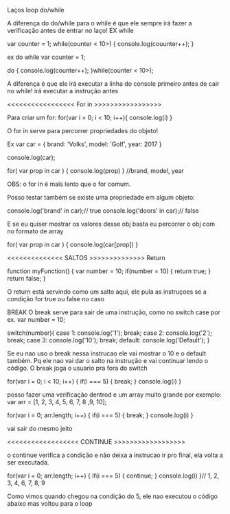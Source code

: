 Laços loop
do/while

A diferença do do/while para o while é que ele sempre irá fazer a verificação antes de entrar no laço!
EX while

var counter = 1; 
while(counter < 10>) {
  console.log(couunter++);
}

ex do while
var counter = 1;

do {
  console.log(counter++);
}while(counter < 10>);

A diferença é que ele irá executar a linha do console primeiro antes de cair no while! irá executar a instrução antes

<<<<<<<<<<<<<<<<< For in >>>>>>>>>>>>>>>>>

Para criar um for:
for(var i = 0; i < 10; i++){ 
  console.log(i)
}

O for in serve para percorrer propriedades do objeto!

Ex
var car = {
  brand: 'Volks',
  model: 'Golf',
  year: 2017
}

console.log(car);

for( var prop in car ) {
  console.log(prop)
}
//brand, model, year

OBS: o for in é mais lento que o for comum.

Posso testar também se existe uma propriedade em algum objeto:

console.log('brand' in car);// true
console.log('doors' in car);// false

E se eu quiser mostrar os valores desse obj basta eu percorrer o obj
com no formato de array

for( var prop in car ) {
  console.log(car[prop])
}

<<<<<<<<<<<<<< SALTOS >>>>>>>>>>>>>>
Return

function myFunction() {
  var number = 10;
  if(number = 10) {
    return true;
  }
  return false;
}

O return está servindo como um salto aqui, ele pula as instruçoes se a condição for true ou false no caso 

BREAK
O break serve para sair de uma instrução, como no switch case por ex.
var number = 10;

switch(number){
  case 1:
    console.log('1');
    break;
  case 2:
    console.log('2');
    break;
  case 3:
    console.log('10');
    break;
  default:
    console.log('Default');
}

Se eu nao uso o break nessa instrucao ele vai mostrar o 10 e o default também. Pq ele nao vai dar o salto na instrução e vai continuar lendo o código. O break joga o usuario pra fora do switch

for(var i = 0; i < 10; i++) {
  if(i === 5) {
    break;
  }
  console.log(i)
}

posso fazer uma verificação dentrod e um array muito grande por exemplo:
var arr = [1, 2, 3, 4, 5, 6, 7, 8 ,9, 10];

for(var i = 0; arr.length; i++) {
  if(i === 5) {
    break;
  }
  console.log(i)
}

vai sair do mesmo jeito

<<<<<<<<<<<<<<<<<< CONTINUE >>>>>>>>>>>>>>>>>>

o continue verifica a condição e não deixa a instrucao ir pro final, ela volta a ser executada.
  
for(var i = 0; arr.length; i++) {
  if(i === 5) {
    continue;
  }
  console.log(i)
}// 1, 2, 3, 4, 6, 7, 8, 9

Como vimos quando chegou na condição do 5, ele nao executou o código abaixo mas voltou para o loop
